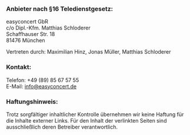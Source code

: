 ### Anbieter nach §16 Teledienstgesetz:

<span>easy</span>concert GbR<br />
c/o Dipl.-Kfm. Matthias Schloderer<br />
Schaffhauser Str. 18<br />
81476 München

Vertreten durch: Maximilian Hinz, Jonas Müller, Matthias Schloderer


### Kontakt:

Telefon: +49 (89) 85 67 57 55<br />
E-Mail: [info@easyconcert.de](mailto:info@easyconcert.de)


### Haftungshinweis:

Trotz sorgfältiger inhaltlicher Kontrolle übernehmen wir keine Haftung für die Inhalte externer Links. Für den Inhalt der verlinkten Seiten sind ausschließlich deren Betreiber verantwortlich.
